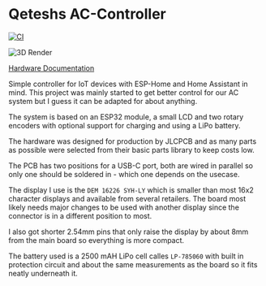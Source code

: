 # Qeteshs AC-Controller

[![CI](https://github.com/Qeteshpony/AC-Controller/actions/workflows/ci.yml/badge.svg?branch=main)](https://github.com/Qeteshpony/AC-Controller/actions/workflows/ci.yml)

![3D Render](https://qeteshpony.github.io/AC-Controller/3D/AC-Controller-3D_top.png)

[Hardware Documentation](https://qeteshpony.github.io/AC-Controller)

Simple controller for IoT devices with ESP-Home and Home Assistant in mind. This project was mainly started to get better control for our AC system but I guess it can be adapted for about anything. 

The system is based on an ESP32 module, a small LCD and two rotary encoders with optional support for charging and using a LiPo battery. 

The hardware was designed for production by JLCPCB and as many parts as possible were selected from their basic parts library to keep costs low. 

The PCB has two positions for a USB-C port, both are wired in parallel so only one should be soldered in - which one depends on the usecase. 

The display I use is the `DEM 16226 SYH-LY` which is smaller than most 16x2 character displays and available from several retailers. The board most likely needs major changes to be used with another display since the connector is in a different position to most.

I also got shorter 2.54mm pins that only raise the display by about 8mm from the main board so everything is more compact.

The battery used is a 2500 mAH LiPo cell calles `LP-785060` with built in protection circuit and about the same measurements as the board so it fits neatly underneath it. 